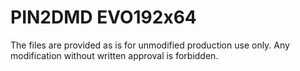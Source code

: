 # PIN2DMD EVO192x64

The files are provided as is for unmodified production use only.
Any modification without written approval is forbidden.
